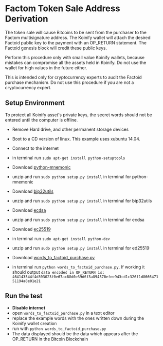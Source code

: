Factom Token Sale Address Derivation
==========

The token sale will cause Bitcoins to be sent from the purchaser to the Factom multisignature address.  The Koinify wallet will attach the desired Factoid public key to the payment with an OP_RETURN statement. The Factoid genesis block will credit these public keys.

Perform this procedure only with small value Koinify wallets, because mistakes can compromise all the assets held in Koinify. Do not use the wallet for high values in the future either.

This is intended only for cryptocurrency experts to audit the Factoid purchase mechanism.  Do not use this procedure if you are not a cryptocurrency expert.

## Setup Environment

To protect all Koinify asset's private keys, the secret words should not be entered until the computer is offline.

- Remove Hard drive, and other permanent storage devices
- Boot to a CD version of linux. This example uses xubuntu 14.04.
- Connect to the internet
- in terminal run `sudo apt-get install python-setuptools`
- Download [python-mnemonic](https://github.com/trezor/python-mnemonic/archive/master.zip)
- unzip and run `sudo python setup.py install` in terminal for python-mnemonic
- Download [bip32utils](https://github.com/jmcorgan/bip32utils/archive/master.zip)
- unzip and run `sudo python setup.py install` in terminal for bip32utils
- Download [ecdsa](https://pypi.python.org/packages/source/e/ecdsa/ecdsa-0.13.tar.gz#md5=1f60eda9cb5c46722856db41a3ae6670)
- unzip and run `sudo python setup.py install` in terminal for ecdsa
- Download [ec25519](https://pypi.python.org/packages/source/e/ed25519/ed25519-1.3.tar.gz#md5=3e025286669b71158e7811e665952b56)
- in terminal run `sudo apt-get install python-dev`
- unzip and run `sudo python setup.py install` in terminal for ed25519

- Download [words_to_factoid_purchase.py](https://github.com/FactomProject/FactomDocs/raw/master/token_sale/words_to_factoid_purchase.py)
- in terminal run `python words_to_factoid_purchase.py`.  If working it should output `data encoded in OP_RETURN is: 464143544f4d303023f0e67ac88d0e39d6f3a894570efee943cd1c326f1d866647151194a8e01e21`

## Run the test

- **Disable internet**
- open `words_to_factoid_purchase.py` in a text editor
- replace the example words with the ones written down during the Koinify wallet creation
- run with `python words_to_factoid_purchase.py`
- The data displayed should be the data which appears after the OP_RETURN in the Bitcoin Blockchain

